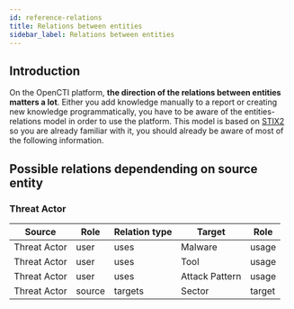 ```yaml
---
id: reference-relations
title: Relations between entities
sidebar_label: Relations between entities
---
```


## Introduction

On the OpenCTI platform, **the direction of the relations between entities matters a lot**. Either you add knowledge manually to a report or creating new knowledge programmatically, you have to be aware of the entities-relations model in order to use the platform. This model is based on [STIX2](https://oasis-open.github.io/cti-documentation/stix/intro) so you are already familiar with it, you should already be aware of most of the following information.


## Possible relations dependending on source entity

### Threat Actor

| Source        | Role           | Relation type  | Target         | Role      |
| ------------- |----------------|----------------| ---------------|-----------|
| Threat Actor  | user           | uses           | Malware        | usage     |
| Threat Actor  | user           | uses           | Tool           | usage     |
| Threat Actor  | user           | uses           | Attack Pattern | usage     |
| Threat Actor  | source         | targets        | Sector         | target    |